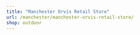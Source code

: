 ```yaml
---
title: "Manchester Orvis Retail Store"
url: /manchester/manchester-orvis-retail-store/
shop: outdoor
---
```

